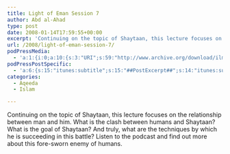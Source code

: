 ```yaml
---
title: Light of Eman Session 7
author: Abd al-Ahad
type: post
date: 2008-01-14T17:59:55+00:00
excerpt: 'Continuing on the topic of Shaytaan, this lecture focuses on the relationship between man and him. What is the clash between humans and Shaytaan? What is the goal of Shaytaan? And truly, what are the techniques by which he is succeeding in this battle?  Listen to the podcast and find out more about this fore-sworn enemy of humans.'
url: /2008/light-of-eman-session-7/
podPressMedia:
  - 'a:1:{i:0;a:10:{s:3:"URI";s:59:"http://www.archive.org/download/ilmfruits/loe-session07.mp3";s:5:"title";s:0:"";s:4:"type";s:9:"audio_mp3";s:4:"size";s:8:"11234975";s:8:"duration";s:5:"46:49";s:12:"previewImage";s:80:"http://www.ilmfruits.com/wp-content/plugins/podpress//images/vpreview_center.png";s:10:"dimensionW";s:3:"320";s:10:"dimensionH";s:3:"240";s:3:"rss";s:2:"on";s:4:"atom";s:2:"on";}}'
podPressPostSpecific:
  - 'a:6:{s:15:"itunes:subtitle";s:15:"##PostExcerpt##";s:14:"itunes:summary";s:15:"##PostExcerpt##";s:15:"itunes:keywords";s:17:"##WordPressCats##";s:13:"itunes:author";s:10:"##Global##";s:15:"itunes:explicit";s:7:"Default";s:12:"itunes:block";s:7:"Default";}'
categories:
  - Aqeeda
  - Islam

---
```

Continuing on the topic of Shaytaan, this lecture focuses on the relationship between man and him. What is the clash between humans and Shaytaan? What is the goal of Shaytaan? And truly, what are the techniques by which he is succeeding in this battle? Listen to the podcast and find out more about this fore-sworn enemy of humans.